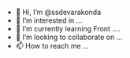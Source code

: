 - 👋 Hi, I’m @ssdevarakonda
- 👀 I’m interested in ...
- 🌱 I’m currently learning Front ....
- 💞️ I’m looking to collaborate on ...
- 📫 How to reach me ...

<!---
ssdevarakonda/ssdevarakonda is a ✨ special ✨ repository because its `README.md` (this file) appears on your GitHub profile.
You can click the Preview link to take a look at your changes.
--->
